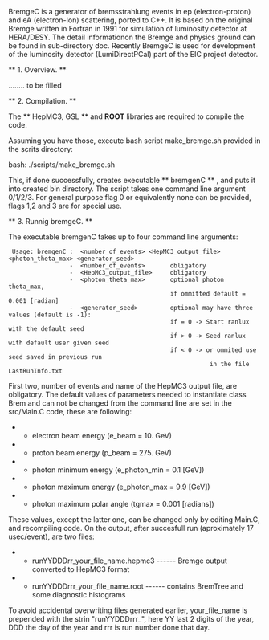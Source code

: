 BremgeC is a generator of bremsstrahlung events in ep (electron-proton) and eA (electron-Ion) scattering, 
ported to C++.
It is based on the original Bremge written in Fortran in 1991 for simulation of luminosity detector at HERA/DESY.
The detail informationon the Bremge and physics ground can be found in sub-directory doc. 
Recently BremgeC is used for development of the luminosity detector (LumiDirectPCal) part of the EIC project detector.

** 1. Overview. **

........ to be filled

** 2. Compilation. **

The ** HepMC3, GSL ** and **ROOT** libraries are required to compile the code. 

Assuming you have those, execute bash script make_bremge.sh provided in the scrits directory:

 bash: ./scripts/make_bremge.sh
 
 
This, if done successfully, creates executable ** bremgenC ** , and puts it into created bin directory. 
The script takes one command line argument 0/1/2/3. 
For general purpose flag 0 or equivalently none can be provided, flags 1,2 and 3 are for special use.  
 
** 3. Runnig bremgeC. **

The executable bremgenC takes up to four command line arguments:

	 Usage: bremgenC :  <number_of_events> <HepMC3_output_file> <photon_theta_max> <generator_seed>
			         -  <number_of_events>       obligatory 
			         -  <HepMC3_output_file>     obligatory 
			         -  <photon_theta_max>       optional photon theta_max,
				                                 if ommitted default = 0.001 [radian] 
			         -  <generator_seed>         optional may have three values (default is -1): 
			                                     if = 0 -> Start ranlux with the default seed 
			                                     if > 0 -> Seed ranlux with default user given seed 
			                                     if < 0 -> or ommited use seed saved in previous run
						                                    in the file LastRunInfo.txt

First two, number of events and name of the HepMC3 output file, are obligatory. 
The default values of parameters needed to instantiate class Brem and can not be changed 
from the command line are set in the src/Main.C code, these are following:

  - - electron beam energy        (e_beam =  10. GeV)
  - - proton beam energy          (p_beam = 275. GeV)      
  - - photon minimum energy       (e_photon_min = 0.1 [GeV])  
  - - photon maximum energy       (e_photon_max = 9.9 [GeV])
  - - photon maximum polar angle  (tgmax = 0.001 [radians])

These values, except the latter one, can be changed only by editing Main.C, and recompiling code. 
On the output, after succesfull run (aproximately 17 usec/event), are two files:

  - - runYYDDDrr_your_file_name.hepmc3            ------ Bremge output converted to HepMC3 format
  - - runYYDDDrrr_your_file_name.root             ------ contains BremTree and some diagnostic histograms

To avoid accidental overwriting files generated earlier, your_file_name is prepended with the strin "runYYDDDrrr_", 
here YY last 2 digits of the year, DDD the day of the year and rrr is run number done that day.


